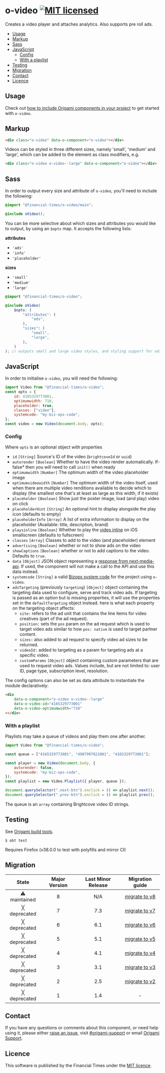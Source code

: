 # o-video [![MIT licensed](https://img.shields.io/badge/license-MIT-blue.svg)](#licence)

Creates a video player and attaches analytics. Also supports pre roll ads.

- [Usage](#usage)
- [Markup](#markup)
- [Sass](#sass)
- [JavaScript](#javascript)
  - [Config](#config)
  - [With a playlist](#with-a-playlist)
- [Testing](#testing)
- [Migration](#migration)
- [Contact](#contact)
- [Licence](#licence)

## Usage

Check out [how to include Origami components in your project](https://origami.ft.com/documentation/components/#including-origami-components-in-your-project) to get started with `o-video`.

## Markup

```html
<div class="o-video" data-o-component="o-video"></div>
```

Videos can be styled in three different sizes, namely 'small', 'medium' and 'large', which can be added to the element as class modifiers, e.g.

```html
<div class="o-video o-video--large" data-o-component="o-video"></div>
```

## Sass

In order to output every size and attribute of `o-video`, you'll need to include the following:

```scss
@import "@financial-times/o-video/main";

@include oVideo();
```

You can be more selective about which sizes and attributes you would like to output, by using an `$opts` map. It accepts the following lists:

**attributes**

- `'ads'`
- `'info'`
- `'placeholder'`

**sizes**

- `'small'`
- `'medium'`
- `'large'`

```scss
@import "@financial-times/o-video";

@include oVideo(
	$opts: (
		"attributes": (
			"ads",
		),
		"sizes": (
			"small",
			"large",
		),
	)
); // outputs small and large video styles, and styling support for ads
```

## JavaScript

In order to initialise `o-video`, you will need the following:

```js
import Video from "@financial-times/o-video";
const opts = {
	id: 4165329773001,
	optimumwidth: 710,
	placeholder: true,
	classes: ["video"],
	systemcode: "my-biz-ops-code",
};
const video = new Video(document.body, opts);
```

### Config

Where `opts` is an optional object with properties

- `id` `[String]` Source's ID of the video (`brightcoveId` or `uuid`)
- `autorender` `[Boolean]` Whether to have the video render automatically. If-false\* then you will need to call `init()` when ready
- `optimumwidth` `[Number]` The optimum width of the video placeholder image
- `optimumvideowidth` `[Number]` The optimum width of the video itself, used when there are multiple video renditions available to
  decide which to display (the smallest one that's at least as large as this width, if it exists)
- `placeholder` `[Boolean]` Show just the poster image, load (and play) video on click
- `placeholderHint` `[String]` An optional hint to display alongside the play icon (defaults to empty)
- `placeholderInfo` `[Array]` A list of extra information to display on the placeholder (Available: title, description, brand)
- `playsinline` `[Boolean]` Whether to play the [video inline](https://webkit.org/blog/6784/new-video-policies-for-ios/) on iOS smallscreen (defaults to fullscreen)
- `classes` `[Array]` Classes to add to the video (and placeholder) element
- `advertising` `[Boolean]` whether or not to show ads on the video
- `showCaptions` `[Boolean]` whether or not to add captions to the video. Defaults to `true`.
- `data` `[Object]` JSON object representing a [response from next-media-api](https://next-media-api.ft.com/v1/eebe9cb5-8d4c-3bd7-8dd9-50e869e2f526). If used, the component will not make a call to the API and use this data instead.
- `systemcode` `[String]` a valid [Bizops system code](https://biz-ops.in.ft.com/list/Systems) for the project using `o-video`.
- `adsTargeting` (previously `targeting`) `[Object]` object containing the targeting data used to configure, serve and track video ads. If targeting is passed as an option but is missing properties, it will use the properties set in the `defaultTargeting` object instead. here is what each property on the targeting object affects:
  - `site:` refers to the ad unit that contains the line items for video creatives (part of the ad request).
  - `position:` sets the `pos` param on the ad request which is used to target video ads similar to how `pos: native` is used to target partner content.
  - `sizes:` also added to ad request to specify video ad sizes to be returned.
  - `videoId:` added to targeting as a param for targeting ads at a specific video.
  - `customParams` `[Object]` object containing custom parameters that are used to request video ads. Values include, but are not limited to: user ID, page type, subscription level, resolution.

The config options can also be set as data attribute to instantiate the module declaratively:

```html
<div
	data-o-component="o-video o-video--large"
	data-o-video-id="4165329773001"
	data-o-video-optimumwidth="710"
></div>
```

### With a playlist

Playlists may take a queue of videos and play them one after another.

```js
import Video from "@financial-times/o-video";

const queue = ["4165329773001", "4907997821001", "4165329773001"];

const player = new Video(document.body, {
	autorender: false,
	systemcode: "my-biz-ops-code",
});
const playlist = new Video.Playlist({ player, queue });

document.querySelector(".next-btn").onclick = () => playlist.next();
document.querySelector(".prev-btn").onclick = () => playlist.prev();
```

The queue is an `array` containing Brightcove video ID strings.

## Testing

See [Origami build tools](https://github.com/Financial-Times/origami-build-tools).

```
$ obt test
```

Requires Firefox (v38.0.0 to test with polyfills and mirror CI)

## Migration

|    State     | Major Version | Last Minor Release |                    Migration guide                    |
| :----------: | :-----------: | :----------------: | :---------------------------------------------------: |
| ⚠ maintained |       8       |        N/A         | [migrate to v8](MIGRATION.md#migrating-from-v7-to-v8) |
| ╳ deprecated |       7       |        7.3         | [migrate to v7](MIGRATION.md#migrating-from-v6-to-v7) |
| ╳ deprecated |       6       |        6.1         | [migrate to v6](MIGRATION.md#migrating-from-v5-to-v6) |
| ╳ deprecated |       5       |        5.1         | [migrate to v5](MIGRATION.md#migrating-from-v4-to-v5) |
| ╳ deprecated |       4       |        4.1         | [migrate to v4](MIGRATION.md#migrating-from-v3-to-v4) |
| ╳ deprecated |       3       |        3.1         | [migrate to v3](MIGRATION.md#migrating-from-v2-to-v3) |
| ╳ deprecated |       2       |        2.5         | [migrate to v2](MIGRATION.md#migrating-from-v1-to-v2) |
| ╳ deprecated |       1       |        1.4         |                           -                           |

## Contact

If you have any questions or comments about this component, or need help using it, please either [raise an issue](https://github.com/Financial-Times/o-video/issues), visit [#origami-support](https://financialtimes.slack.com/messages/origami-support/) or email [Origami Support](mailto:origami-support@ft.com).

## Licence

This software is published by the Financial Times under the [MIT licence](http://opensource.org/licenses/MIT).
